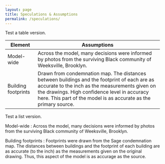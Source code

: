 ```yaml
---
layout: page
title: Speculations & Assumptions
permalink: /speculations/
---
```


Test a table version.

| Element | Assumptions |
| --- | --- |
| Model-wide | Across the model, many decisions were informed by photos from the surviving Black community of Weeksville, Brooklyn. |
| Building footprints | Drawn from condemnation map. The distances between buildings and the footprint of each are as accurate to the inch as the measurements given on the drawings. High confidence level in accuracy here. This part of the model is as accurate as the primary source. |

Test a list version.

Model-wide
: Across the model, many decisions were informed by photos from the surviving Black community of Weeksville, Brooklyn.

Building footprints
: Footprints were drawn from the Sage condemnation map. The distances between buildings and the footprint of each building are as accurate (to the inch) as the measurements given on the original drawing. Thus, this aspect of the model is as accurage as the source.